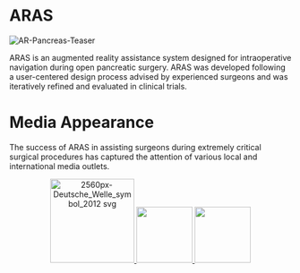 # ARAS
![AR-Pancreas-Teaser](https://github.com/user-attachments/assets/468aba15-fd45-4689-a0dc-5ba505c7a303)

ARAS is an augmented reality assistance system designed for intraoperative navigation during open pancreatic surgery. ARAS was developed following a user-centered design process advised by experienced surgeons and was iteratively refined and evaluated in clinical trials. 

# Media Appearance 
The success of ARAS in assisting surgeons during extremely critical surgical procedures has captured the attention of various local and international media outlets. 
<p align="center">
  <a href="https://p.dw.com/p/4bqeU">
    <img src="https://github.com/user-attachments/assets/dc40bb7c-d29c-474c-8053-3227e0b52f3e" alt="2560px-Deutsche_Welle_symbol_2012 svg" width="150">
  </a>
  <a href="https://www.focus.de/gesundheit/gesundleben/da-gibt-es-keinen-raum-fuer-fehler-kuenstliche-intelligenz-im-op-saal-rettet-leben_id_259629806.html">
    <img src="https://github.com/user-attachments/assets/341f0a08-e52c-4a15-86bd-9effff85baec" width="100">
  </a>
  <a href="https://www.saarbruecker-zeitung.de/saarland/saarbruecken-mittels-ki-erfolgreiche-operation-an-82-jaehriger-v29_aid-104053203">
    <img src="https://github.com/user-attachments/assets/b431b68b-88fc-49ce-860f-82b7837703b9" width="100">
  </a>
</p>



